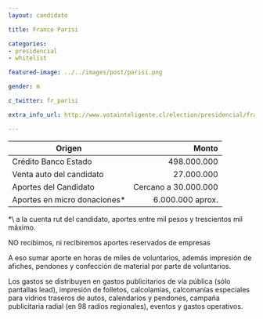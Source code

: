 ```yaml
---
layout: candidato

title: Franco Parisi

categories: 
- presidencial
- whitelist

featured-image: ../../images/post/parisi.png

gender: m

c_twitter: fr_parisi

extra_info_url: http://www.votainteligente.cl/election/presidencial/franco-parisi

---
```


Origen | Monto 
------------- | -------------:
Crédito Banco Estado | 498.000.000
Venta auto del candidato | 27.000.000
Aportes del Candidato | Cercano a 30.000.000 
Aportes en micro donaciones* | 6.000.000 aprox.

*\ a la cuenta rut del candidato, aportes entre mil pesos y trescientos mil máximo.

NO recibimos, ni recibiremos aportes reservados de empresas

A eso sumar aporte en horas de miles de voluntarios, además impresión de afiches, 
pendones y confección de material por parte de voluntarios.

Los gastos se distribuyen en gastos publicitarios de vía pública (sólo pantallas lead), 
impresión de folletos, calcolamias, calcomanías especiales para vidrios traseros de autos, 
calendarios y pendones, campaña publicitaria radial (en 98 radios regionales), eventos y 
gastos operativos.
